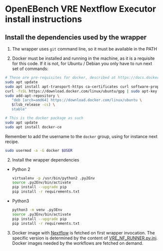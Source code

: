 # OpenEBench VRE Nextflow Executor install instructions

## Install the dependencies used by the wrapper

1. The wrapper uses `git` command line, so it must be available in the PATH

1. Docker must be installed and running in the machine, as it is a requisite for this code. If it is not, for Ubuntu / Debian you only have to run next set of commands:

 ```bash
 # These are pre-requisites for docker, described at https://docs.docker.com/install/linux/docker-ce/ubuntu/#install-using-the-repository
 sudo apt update
 sudo apt install apt-transport-https ca-certificates curl software-properties-common
 curl -fsSL https://download.docker.com/linux/ubuntu/gpg | sudo apt-key add -
 sudo add-apt-repository \
    "deb [arch=amd64] https://download.docker.com/linux/ubuntu \
    $(lsb_release -cs) \
    stable"
 
 # This is the docker package as such
 sudo apt update
 sudo apt install docker-ce
 ```

 Remember to add the username to the `docker` group, using for instance next recipe.

 ```bash
 sudo usermod -a -G docker $USER
 ```

2. Install the wrapper dependencies

  * Python 2
  
    ```bash
    virtualenv -p /usr/bin/python2 .py2Env
    source .py2Env/bin/activate
    pip install --upgrade pip
    pip install -r requirements.txt
    ```
  
  * Python3
  
    ```bash
    python3 -m venv .py3Env
    source .py3Env/bin/activate
    pip install --upgrade pip
    pip install -r requirements.txt
    ```

3. Docker image with [Nextflow](https://www.nextflow.io/) is fetched on first wrapper invocation. The specific version is determined by the content of [VRE_NF_RUNNER.py.ini](VRE_NF_RUNNER.py.ini). Docker images needed by the workflows are fetched on demand.
